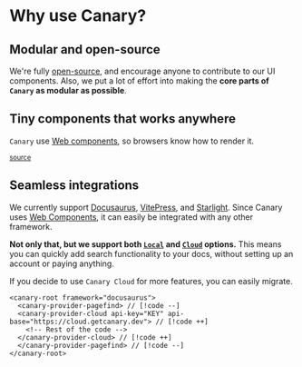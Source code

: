 <script setup>
import Headline from '../../../components/Headline.vue'
import SizeChart from '../../../components/SizeChart.vue'

import { data as canarySearch } from '../../../data/size_canary_search.data.js'
import { data as canaryAll } from '../../../data/size_canary_all.data.js'
import { data as docsearch } from '../../../data/size_docsearch.data.js'
import { data as inkeep } from '../../../data/size_inkeep.data.js'
import { data as kapa } from '../../../data/size_kapa.data.js'
import { data as mendable } from '../../../data/size_mendable.data.js'

const packages = {
    "@docsearch/js": docsearch.size,
    '🐤@getcanary/web (Search)': canarySearch.size,
    '🐤@getcanary/web (Search + Ask)': canaryAll.size,
    "kapa-widget.bundle.js": kapa.size,
    "@mendable/search": mendable.size,
    "@inkeep/uikit-js": inkeep.size,
}
</script>

# Why use Canary?

## Modular and open-source

We're fully [open-source](https://github.com/fastrepl/canary), and encourage anyone to contribute to our UI components. Also, we put a lot of effort into making the **core parts of `Canary` as modular as possible**.

## Tiny components that works anywhere

`Canary` use [Web components](https://developer.mozilla.org/en-US/docs/Web/Web_Components), so browsers know how to render it.

<sub><a href="https://github.com/fastrepl/canary/tree/main/js/apps/docs/data">source</a></sub>

<SizeChart 
title="Bundle size (Uncompressed)"
:labels="Object.keys(packages)"
:values="Object.values(packages)"
/>

## Seamless integrations

We currently support [Docusaurus](https://docusaurus.io/), [VitePress](https://vitepress.dev/), and [Starlight](https://starlight.astro.build/). Since Canary uses [Web Components](https://developer.mozilla.org/en-US/docs/Web/Web_Components), it can easily be integrated with any other framework.

**Not only that, but we support both [`Local`](/docs/local/intro) and [`Cloud`](/docs/cloud/intro) options.**
This means you can quickly add search functionality to your docs, without setting up an account or paying anything.

If you decide to use `Canary Cloud` for more features, you can easily migrate.

```html-vue
<canary-root framework="docusaurus">
  <canary-provider-pagefind> // [!code --]
  <canary-provider-cloud api-key="KEY" api-base="https://cloud.getcanary.dev"> // [!code ++]
    <!-- Rest of the code -->
  </canary-provider-cloud> // [!code ++]
  </canary-provider-pagefind> // [!code --]
</canary-root>
```
